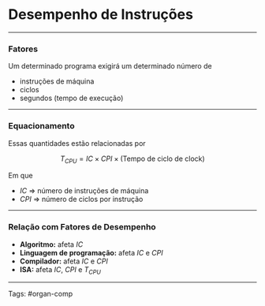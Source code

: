 # Desempenho de Instruções

---

### Fatores

Um determinado programa exigirá um determinado número de

- instruções de máquina
- ciclos
- segundos (tempo de execução)

---

### Equacionamento

Essas quantidades estão relacionadas por

$$
T_{CPU} = IC \times CPI \times \text{(Tempo de ciclo de clock)}
$$

Em que

- $IC$ => número de instruções de máquina
- $CPI$ => número de ciclos por instrução

---

### Relação com Fatores de Desempenho

- **Algoritmo:** afeta $IC$
- **Linguagem de programação:** afeta $IC$ e $CPI$
- **Compilador:** afeta $IC$ e $CPI$
- **ISA:** afeta $IC$, $CPI$ e $T_{CPU}$

---

Tags: #organ-comp 